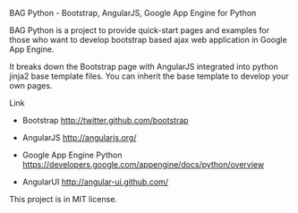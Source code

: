 BAG Python - Bootstrap, AngularJS, Google App Engine for Python

BAG Python is a project to provide quick-start pages and examples for those who want to develop bootstrap based ajax web application in Google App Engine.

It breaks down the Bootstrap page with AngularJS integrated into python jinja2 base template files. You can inherit the base template to develop your own pages.   

Link
* Bootstrap 
http://twitter.github.com/bootstrap

* AngularJS 
http://angularjs.org/

* Google App Engine Python
https://developers.google.com/appengine/docs/python/overview

* AngularUI
http://angular-ui.github.com/

This project is in MIT license.
